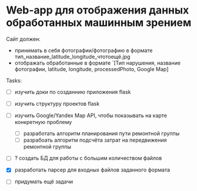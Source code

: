 # Web-app для отображения данных обработанных машинным зрением
Сайт должен:
* принимать в себя фотографии/фотографию в формате тип_название_latitude_longitude_чтотоещё.jpg
* отображать обработанные в формате 
`[Тип нарушения, название фотографии, latitude, longitude, processedPhoto, Google Map]  

Tasks:
 - [ ] изучить доки по созданнию приложения flask
 - [ ] изучить структуру проектов flask
 - [ ] изучить Google/Yandex Map API, чтобы показывать на карте конкретную проблему
    - [ ] разработать алгоритм планирования пути ремонтной группы
    - [ ] разрабоать алгоритм подсчёта затрат на передвижения ремонтной группы
 - [ ] ? создать БД для работы с большим количеством файлов
 - [x] разработать  парсер для входных файлов заданного формата
 - [ ] придумать ещё задачи
 
